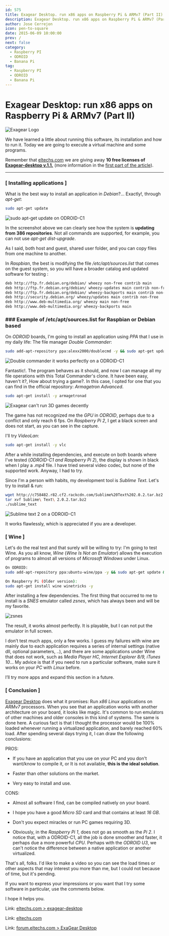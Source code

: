 ```yaml
---
id: 575
title: Exagear Desktop. run x86 apps on Raspberry Pi & ARMv7 (Part II)
description: Exagear Desktop. run x86 apps on Raspberry Pi & ARMv7 (Part II)
author: Jose Cerrejon
icon: pen-to-square
date: 2015-06-09 10:00:00
prev: /
next: false
category:
  - Raspberry PI
  - ODROID
  - Banana Pi
tag:
  - Raspberry PI
  - ODROID
  - Banana Pi
---
```


# Exagear Desktop: run x86 apps on Raspberry Pi & ARMv7 (Part II)

![Exagear Logo](/images/2015/06/ExaGear_Desktop_tr.png)

We have learned a little about running this software, its installation and how to run it. Today we are going to execute a virtual machine and some programs.

Remember that [eltechs.com](http://eltechs.com/?utm_source=misapuntesde&utm_medium=post_part1&utm_campaign=ED_May2015_release) we are giving away **10 free licenses of [Exagear-desktop v.1.1.](http://eltechs.com/product/exagear-desktop/?utm_source=misapuntesde&utm_medium=post_part1&utm_campaign=ED_May2015_release)** (more information in the [first part of the article](/post.php?id=573)).

- - -
### [ Installing applications ]

What is the best way to install an application in *Debian*?... Exactly!, through *apt-get*:

```bash
sudo apt-get update
```

![sudo apt-get update on ODROID-C1](/images/2015/06/updating_exagear.jpg "sudo apt-get update on ODROID-C1")

In the screenshot above we can clearly see how the system is **updating from 386 repositories**. Not all commands are supported, for example, you can not use *apt-get dist-upgrade*.

As I said, both host and guest, shared user folder, and you can copy files from one machine to another.

In *Raspbian*, the best is modifying the file */etc/apt/sources.list* that comes on the guest system, so you will have a broader catalog and updated software for testing :

```bash
deb http://ftp.fr.debian.org/debian/ wheezy non-free contrib main   
deb http://ftp.fr.debian.org/debian/ wheezy-updates main contrib non-free 
deb http://ftp.fr.debian.org/debian/ wheezy-backports main contrib non-free 
deb http://security.debian.org/ wheezy/updates main contrib non-free 
deb http://www.deb-multimedia.org/ wheezy main non-free 
deb http://www.deb-multimedia.org/ wheezy-backports main 
```
### ### Example of /etc/apt/sources.list for Raspbian or Debian based

On *ODROID* boards, I'm going to install an application using *PPA* that I use in my daily life: The file manager *Double Commander*:

```bash
sudo add-apt-repository ppa:alexx2000/doublecmd -y && sudo apt-get update && sudo apt-get install -y doublecmd-gtk
```

![Double commander it works perfectly on a ODROID-C1](/images/2015/06/doublecmd.jpg "Double commander it works perfectly on a ODROID-C1")

Fantastic!. The program behaves as it should, and now I can manage all my file operations with this Total Commander's clone. It have been easy, haven't it?, How about trying a game?. In this case, I opted for one that you can find in the official repository: *Armagetron Advanced*.

```bash
sudo apt-get install -y armagetronad
```

![Exagear can't run 3D games decently](/images/2015/06/armagetron.jpg "Exagear can't run 3D games decently")

The game has not recognized me the *GPU* in *ODROID*, perhaps due to a conflict and only reach  6 fps. On *Raspberry Pi 2*, I get a black screen and does not start, as you can see in the capture.

I'll try *VideoLan*:

```bash
sudo apt-get install -y vlc
```

After a while installing dependencies, and execute on both boards where I've tested (*ODROID-C1 and Raspberry Pi 2*), the display is shown in black when I play a *.mp4* file. I have tried several video codec, but none of the supported work. Anyway, I had to try.

Since I'm a person with habits, my development tool is *Sublime Text*. Let's try to install & run:

```bash
wget http://c758482.r82.cf2.rackcdn.com/Sublime%20Text%202.0.2.tar.bz2
tar xvf Sublime\ Text\ 2.0.2.tar.bz2
./sublime_text
```

![Sublime text 2 on a ODROID-C1](/images/2015/06/sublime.jpg "Sublime text 2 on a ODROID-C1")

It works flawlessly, which is appreciated if you are a developer.

### [ Wine ]

Let's do the real test and that surely will be willing to try: I'm going to test Wine. As you all know, *Wine* (*Wine Is Not an Emulator*) allows the execution of programs to almost all versions of *Microsoft Windows* under Linux.

```bash
On ODROID:
sudo add-apt-repository ppa:ubuntu-wine/ppa -y && sudo apt-get update && sudo apt-get install wine1.7 winetricks -y

On Raspberry Pi (Older version):
sudo apt-get install wine winetricks -y
```

After installing a few dependencies. The first thing that occurred to me to install is a *SNES* emulator called *zsnes*, which has always been and will be my favorite.

![zsnes](/images/2015/06/zsnes.jpg "zsnes")

The result, it works almost perfectly. It is playable, but I can not put the emulator in full screen.

I don’t test much apps, only a few works. I guess my failures with wine are mainly due to each application requires a series of internal settings (native dll, optional parameters, ..), and there are some applications under Wine that does not work, such as *Media Player HC, Internet Explorer 8/9, iTunes 10*... My advice is that if you need to run a particular software, make sure it works on your *PC* with *Linux* before.

I’ll try more apps and expand this section in a future.

### [ Conclusion ]

[Exagear Desktop](http://eltechs.com/product/exagear-desktop/?utm_source=misapuntesde&utm_medium=post_part1&utm_campaign=ED_May2015_release) does what it promises: Run *x86 Linux* applications on *ARMv7* processors. When you see that an application works with another architecture on your board, it looks like magic. It's common to run emulators of other machines and older consoles in this kind of systems. The same is done here. A curious fact is that I thought the processor would be 100% loaded whenever running a virtualized application, and barely reached 60% load. After spending several days trying it, I can draw the following conclusions:

PROS:

* If you have an application that you use on your PC and you don't want/know to compile it, or It is not available, **this is the ideal solution**.

* Faster than other solutions on the market.

* Very easy to install and use.

CONS:

* Almost all software I find, can be compiled natively on your board.

* I hope you have a good *Micro SD* card and that contains at least *16 GB*.

* Don't you expect miracles or run PC games requiring 3D.

* Obviously, in the *Raspberry Pi 1*, does not go as smooth as the *Pi 2*. I notice that, with a ODROID-C1, all the job is done smoother and faster, it perhaps due a more powerful *CPU*. Perhaps with the *ODROID U3*, we can't notice the difference between a native application or another virtualized.

That's all, folks. I'd like to make a video so you can see the load times or other aspects that may interest you more than me, but I could not because of time, but it's pending.

If you want to express your impressions or you want that I try some software in particular, use the comments below.

I hope it helps you.

Link: [eltechs.com > exagear-desktop](http://eltechs.com/product/exagear-desktop/?utm_source=misapuntesde&utm_medium=post_part1&utm_campaign=ED_May2015_release)

Link: [eltechs.com](http://eltechs.com/?utm_source=misapuntesde&utm_medium=post_part1&utm_campaign=ED_May2015_release)

Link: [forum.eltechs.com > ExaGear Desktop](http://forum.eltechs.com/viewforum.php?f=4&sid=4cf5f1b3dc6734f54787c7dee2e5c842)
